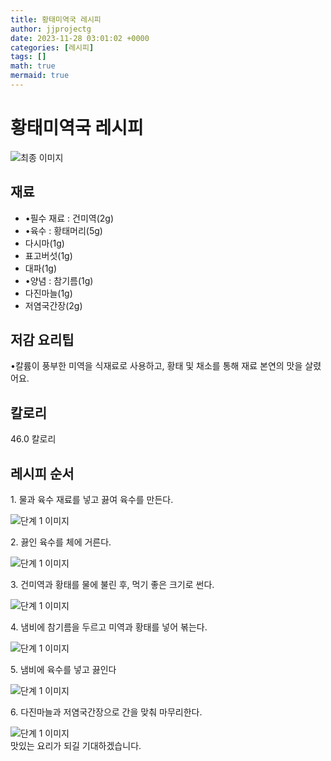 ```yaml
---
title: 황태미역국 레시피
author: jjprojectg
date: 2023-11-28 03:01:02 +0000
categories: [레시피]
tags: []
math: true
mermaid: true
---
```

<meta name="og:type" content="website"/>
<meta charset="UTF-8"/>
<div class="header">
  <h1>황태미역국 레시피</h1>
</div>

<div class="container my-4">
  <div class="row">
    <div class="col-12 col-md-6">
      <div class="recipe-image">
        <img src="http://www.foodsafetykorea.go.kr/uploadimg/20230308/20230308030341_1678255421758.jpg" class="step-image" alt="최종 이미지"/>
      </div>
    </div>
    <div class="col-12 col-md-6">
      <div class="ingredients">
        <h2>재료</h2>
        <ul class="card">
          <li> •필수 재료 : 건미역(2g) </li>
          <li> •육수 : 황태머리(5g) </li>
          <li>  다시마(1g) </li>
          <li>  표고버섯(1g) </li>
          <li>  대파(1g) </li>
          <li> •양념 : 참기름(1g) </li>
          <li>  다진마늘(1g) </li>
          <li>  저염국간장(2g) </li>
</ul>
      </div>
    </div>
    <div class="col-12 col-md-6">
      <div class="ingredients">
        <h2>저감 요리팁</h2>
        <div class="card"> 
          <p>
            •칼륨이 풍부한 미역을 식재료로 사용하고, 황태 및 채소를 통해 재료 본연의 맛을 살렸어요.
          </p>
        </div>
      </div>
      <div class="ingredients">
        <h2>칼로리</h2>
        <div class="card"> 
          <p>
            46.0 칼로리
          </p>
        </div>
      </div>
    </div>
  </div>

  <h2 class="my-4">레시피 순서</h2>
  <div class="card recipe-card">
    <div class="card-body recipe-step">
      <p class="card-text step-description">1. 물과 육수 재료를 넣고 끓여 육수를 만든다.</p>
      <img src="http://www.foodsafetykorea.go.kr/uploadimg/20230308/20230308022118_1678252878938.jpg" alt="단계 1 이미지" class="step-image"/>
    </div>
  </div>
  <div class="card recipe-card">
    <div class="card-body recipe-step">
      <p class="card-text step-description">2. 끓인 육수를 체에 거른다.</p>
      <img src="http://www.foodsafetykorea.go.kr/uploadimg/20230308/20230308024721_1678254441605.jpg" alt="단계 1 이미지" class="step-image"/>
    </div>
  </div>
  <div class="card recipe-card">
    <div class="card-body recipe-step">
      <p class="card-text step-description">3. 건미역과 황태를 물에 불린 후, 먹기 좋은 크기로 썬다.</p>
      <img src="http://www.foodsafetykorea.go.kr/uploadimg/20230308/20230308024737_1678254457626.jpg" alt="단계 1 이미지" class="step-image"/>
    </div>
  </div>
  <div class="card recipe-card">
    <div class="card-body recipe-step">
      <p class="card-text step-description">4. 냄비에 참기름을 두르고 미역과 황태를 넣어 볶는다.</p>
      <img src="http://www.foodsafetykorea.go.kr/uploadimg/20230308/20230308024751_1678254471834.jpg" alt="단계 1 이미지" class="step-image"/>
    </div>
  </div>
  <div class="card recipe-card">
    <div class="card-body recipe-step">
      <p class="card-text step-description">5. 냄비에 육수를 넣고 끓인다</p>
      <img src="http://www.foodsafetykorea.go.kr/uploadimg/20230308/20230308030228_1678255348132.jpg" alt="단계 1 이미지" class="step-image"/>
    </div>
  </div>
  <div class="card recipe-card">
    <div class="card-body recipe-step">
      <p class="card-text step-description">6. 다진마늘과 저염국간장으로 간을 맞춰 마무리한다.</p>
      <img src="http://www.foodsafetykorea.go.kr/uploadimg/20230308/20230308030246_1678255366614.jpg" alt="단계 1 이미지" class="step-image"/>
    </div>
  </div>

</div>
맛있는 요리가 되길 기대하겠습니다.
